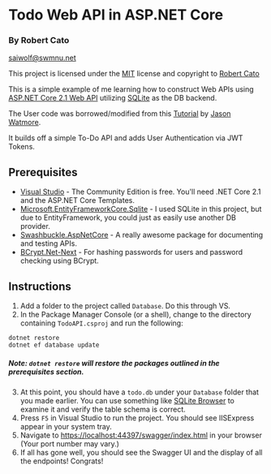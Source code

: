 ﻿# Todo Web API in ASP.NET Core

### By Robert Cato 
[saiwolf@swmnu.net](mailto:saiwolf@swmnu.net)

This project is licensed under the [MIT](https://opensource.org/licenses/MIT) license and copyright to [Robert Cato](mailto:saiwolf@swmnu.net)

This is a simple example of me learning how to construct Web APIs using [ASP.NET Core 2.1 Web API](https://docs.microsoft.com/en-us/aspnet/core/web-api/?view=aspnetcore-2.1) utilizing [SQLite](https://www.sqlite.org/index.html) as the DB backend.

The User code was borrowed/modified from this [Tutorial](http://jasonwatmore.com/post/2018/08/14/aspnet-core-21-jwt-authentication-tutorial-with-example-api)
by [Jason Watmore](http://jasonwatmore.com).

It builds off a simple To-Do API and adds User Authentication via JWT Tokens.

## Prerequisites
* [Visual Studio](https://visualstudio.microsoft.com/downloads/) - The Community Edition is free. You'll need .NET Core 2.1 and the ASP.NET Core Templates.
* [Microsoft.EntityFrameworkCore.Sqlite](https://www.nuget.org/packages/Microsoft.EntityFrameworkCore.Sqlite/2.1.4) - I used SQLite in this project, but due to EntityFramework, you could just as easily use another DB provider.
* [Swashbuckle.AspNetCore](https://github.com/domaindrivendev/Swashbuckle.AspNetCore) - A really awesome package for documenting and testing APIs.
* [BCrypt.Net-Next](https://github.com/BcryptNet/bcrypt.net) - For hashing passwords for users and password checking using BCrypt.

## Instructions
1. Add a folder to the project called `Database`. Do this through VS.
2. In the Package Manager Console (or a shell), change to the directory containing `TodoAPI.csproj` and run the following:
```
dotnet restore
dotnet ef database update
```
##### Note: `dotnet restore` will restore the packages outlined in the prerequisites section.
3. At this point, you should have a `todo.db` under your `Database` folder that you made earlier. You can use something like [SQLite Browser](http://sqlitebrowser.org/) to examine it and verify the table schema is correct.
4. Press `F5` in Visual Studio to run the project. You should see IISExpress appear in your system tray.
5. Navigate to [https://localhost:44397/swagger/index.html](https://localhost:44397/swagger/index.html) in your browser (Your port number may vary.)
6. If all has gone well, you should see the Swagger UI and the display of all the endpoints! Congrats!